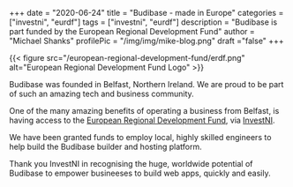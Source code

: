 +++
date = "2020-06-24"
title = "Budibase - made in Europe"
categories = ["investni", "eurdf"] 
tags = ["investni", "eurdf"]
description = "Budibase is part funded by the European Regional Development Fund"
author = "Michael Shanks"
profilePic = "/img/img/mike-blog.png"
draft ="false"
+++

{{< figure src="/european-regional-development-fund/erdf.png" alt="European Regional Development Fund Logo" >}}

Budibase was founded in Belfast, Northern Ireland. We are proud to be part of such an amazing tech and business community. 

One of the many amazing benefits of operating a business from Belfast, is having access to the [European Regional Development Fund](https://ec.europa.eu/regional_policy/en/funding/erdf/), via [InvestNI](https://www.investni.com).

We have been granted funds to employ local, highly skilled engineers to help build the Budibase builder and hosting platform.

Thank you InvestNI in recognising the huge, worldwide potential of Budibase to empower busineeses to build web apps, quickly and easily.
